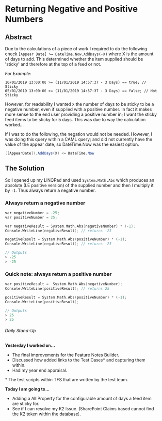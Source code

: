 # Returning Negative and Positive Numbers

## Abstract

Due to the calculations of a piece of work I required to do the following check `[Appear Date] >= DateTime.Now.AddDays(-X)` where X is the amount of days to add. This determined whether the item supplied should be 'sticky' and therefore at the top of a feed or not.

*For Example:*

```
10/01/2019 13:00:00 >= (11/01/2019 14:57:37 - 3 Days) == true; // Sticky
05/01/2019 13:00:00 >= (11/01/2019 14:57:37 - 3 Days) == false; // Not Sticky
```

However, for readability I wanted `X` the number of days to be sticky to be a negative number, even if supplied with a positive number. In fact it makes more sense to the end user providing a positive number in; I want the sticky feed items to be sticky for 5 days. This was due to way the calculation worked...

If I was to do the following, the negation would not be needed. However, I was doing this query within a CAML query; and did not currently have the value of the appear date, so DateTime.Now was the easiest option.

```csharp
([AppearDate]).AddDays(X) <= DateTime.Now
```

## The Solution

So I opened up my LINQPad and used `System.Math.Abs` which produces an absolute (I.E positive version) of the supplied number and then I multiply it by `-1`. Thus always return a negative number.

### Always return a negative number

```C sharp
var negativeNumber = -25;
var positiveNumber = 25;

var negativeResult = System.Math.Abs(negativeNumber) * (-1);
Console.WriteLine(negativeResult); // returns -25

negativeResult = System.Math.Abs(positiveNumber) * (-1);
Console.WriteLine(negativeResult); // returns -25
```

```c sharp
// Outputs
> -25
> -25
```

### Quick note: always return a positive number

```c sharp
var positiveResult =  System.Math.Abs(negativeNumber);
Console.WriteLine(positiveResult); // returns 25

positiveResult = System.Math.Abs(positiveNumber) * (-1);
Console.WriteLine(positiveResult);
```

``` c sharp
// Outputs
> 25
> 25
```

<div class='daily-stand-up'>
    <h6 class='daily-stand-up-title'>Daily Stand-Up</h6>
    <div><p><strong>Yesterday I worked on...</strong></p></div>
    <div>
        <ul>
            <li>The final improvements for the Feature Notes Builder.</li>
            <li>Discussed how added links to the Test Cases* and capturing them within.</li>
            <li>Had my year end appraisal.</li>
        </ul>
        <p>* The test scripts within TFS that are written by the test team.</p>
    </div>
    <div><p><strong>Today I am going to...</strong></p></div>
    <div>
        <ul>
            <li>Adding a All Property for the configurable amount of days a feed item are sticky for.</li>
            <li>See if I can resolve my K2 Issue. (SharePoint Claims based cannot find the K2 token within the database).</li>
        </ul>
    </div>
<div>